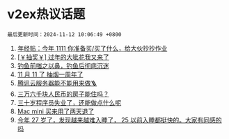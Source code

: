 # v2ex热议话题

`最后更新时间：2024-11-12 10:06:49 +0800`

1. [年经贴：今年 1111 你准备买/买了什么，给大伙抄抄作业](https://www.v2ex.com/t/1088478)
1. [[￥抽奖￥] 过年的大呲花我又来了](https://www.v2ex.com/t/1088617)
1. [钓鱼前嗤之以鼻，钓鱼后彻底沉迷](https://www.v2ex.com/t/1088573)
1. [11 月 11 了 抽烟一周年了](https://www.v2ex.com/t/1088416)
1. [腾讯云服务器能不能用来做🪜](https://www.v2ex.com/t/1088605)
1. [三万六千块人民币的房子能住吗？](https://www.v2ex.com/t/1088705)
1. [三十岁程序员失业了，还能做点什么呢](https://www.v2ex.com/t/1088455)
1. [Mac mini 买来用了两天退了](https://www.v2ex.com/t/1088381)
1. [今年 27 岁了，发现越来越难入睡了， 25 以前入睡都挺快的。大家有同感的吗](https://www.v2ex.com/t/1088570)

